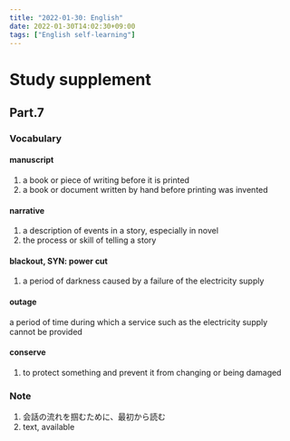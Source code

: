 ```yaml
---
title: "2022-01-30: English"
date: 2022-01-30T14:02:30+09:00
tags: ["English self-learning"]
---
```



# Study supplement
## Part.7
### Vocabulary
#### manuscript
1. a book or piece of writing before it is printed
2. a book or document written by hand before printing was invented

#### narrative
1. a description of events in a story, especially in novel
2. the process or skill of telling a story

#### blackout, SYN: power cut
1. a period of darkness caused by a failure of the electricity supply

#### outage
a period of time during which a service such as the electricity supply cannot be provided

#### conserve
1. to protect something and prevent it from changing or being damaged

### Note
1. 会話の流れを掴むために、最初から読む
2. text, available


